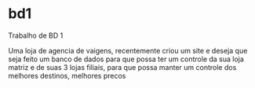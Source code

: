 # bd1
Trabalho de BD 1

Uma loja de agencia de vaigens, recentemente criou um site e deseja que seja feito um banco de dados para que possa ter um controle da sua loja matriz e de suas 3 lojas filiais, para que possa manter um controle dos melhores destinos, melhores precos
